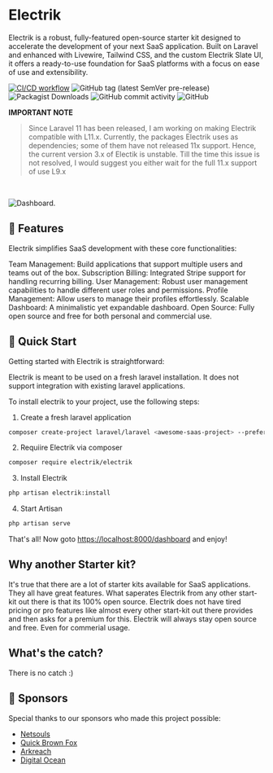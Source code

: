 # Electrik

Electrik is a robust, fully-featured open-source starter kit designed to accelerate the development of your next SaaS application. Built on Laravel and enhanced with Livewire, Tailwind CSS, and the custom Electrik Slate UI, it offers a ready-to-use foundation for SaaS platforms with a focus on ease of use and extensibility.


[![CI/CD workflow](https://github.com/electrikhq/electrik/actions/workflows/ci.yml/badge.svg)](https://github.com/electrikhq/electrik/actions/workflows/ci.yml) ![GitHub tag (latest SemVer pre-release)](https://img.shields.io/github/v/tag/electrikhq/electrik?include_prereleases) ![Packagist Downloads](https://img.shields.io/packagist/dt/electrik/electrik)  ![GitHub commit activity](https://img.shields.io/github/commit-activity/m/electrikhq/electrik) ![GitHub](https://img.shields.io/github/license/electrikhq/electrik) 

**IMPORTANT NOTE**

>Since Laravel 11 has been released, I am working on making Electrik compatible with L11.x. Currently, the packages Electrik uses as dependencies; some of them have not released 11x support. Hence, the current version 3.x of Electik is unstable. Till the time this issue is not resolved, I would suggest you either wait for the full 11.x support of use L9.x

<br/>

![Dashboard](art/dashboard.png "Dashboard after succeffsulll installation").

## 🌟 Features
Electrik simplifies SaaS development with these core functionalities:

Team Management: Build applications that support multiple users and teams out of the box.
Subscription Billing: Integrated Stripe support for handling recurring billing.
User Management: Robust user management capabilities to handle different user roles and permissions.
Profile Management: Allow users to manage their profiles effortlessly.
Scalable Dashboard: A minimalistic yet expandable dashboard.
Open Source: Fully open source and free for both personal and commercial use.

## 🚀 Quick Start

Getting started with Electrik is straightforward:

Electrik is meant to be used on a fresh laravel installation. It does not support integration with existing laravel applications. 

To install electrik to your project, use the following steps:

1. Create a fresh laravel application
```bash
composer create-project laravel/laravel <awesome-saas-project> --prefer-dist
```

2. Requiire Electrik via composer
```bash
composer require electrik/electrik
```

3. Install Electrik
```bash
php artisan electrik:install
```

4. Start Artisan
```bash
php artisan serve
```

That's all! Now goto [https://localhost:8000/dashboard](https://localhost:8000/dashboard) and enjoy!


## Why another Starter kit?

It's true that there are a lot of starter kits available for SaaS applications. They all have great features. What saperates Electrik from any other start-kit out there is that its 100% open source. Electrik does not have tired pricing or pro features like almost every other start-kit out there provides and then asks for a premium for this. Electrik will always stay open source and free. Even for commerial usage.

## What's the catch?

There is no catch :)

## 🙏 Sponsors
Special thanks to our sponsors who made this project possible:

* [Netsouls](https://www.studionetsouls.com/)
* [Quick Brown Fox](https://qbf.company)
* [Arkreach](https://arkreach.com)
* [Digital Ocean](https://m.do.co/c/c7b14ea05587)
